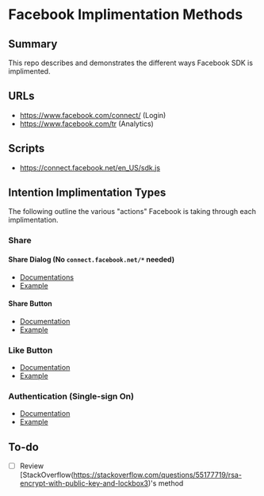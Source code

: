 # Facebook Implimentation Methods

## Summary

This repo describes and demonstrates the different ways Facebook SDK is implimented. 

## URLs

+ https://www.facebook.com/connect/ (Login)
+ https://www.facebook.com/tr (Analytics)

## Scripts

+ https://connect.facebook.net/en_US/sdk.js

## Intention Implimentation Types

The following outline the various "actions" Facebook is taking through each implimentation.

### Share

#### Share Dialog (No `connect.facebook.net/*`  needed)

+ [Documentations](https://developers.facebook.com/docs/sharing/reference/share-dialog)
+ [Example](/examples/share-dialog)

#### Share Button

+ [Documentation](https://developers.facebook.com/docs/plugins/share-button)
+ [Example](/examples/share-button)

### Like Button

+ [Documentation](https://developers.facebook.com/docs/plugins/like-button)
+ [Example](/examples/like-button)

### Authentication (Single-sign On)

+ [Documentation](https://developers.facebook.com/docs/facebook-login/)
+ [Example](/examples/login)

<!-- #### Post

### Advertising

### Research/Survey -->

## To-do

- [ ] Review [StackOverflow(https://stackoverflow.com/questions/55177719/rsa-encrypt-with-public-key-and-lockbox3)'s method
